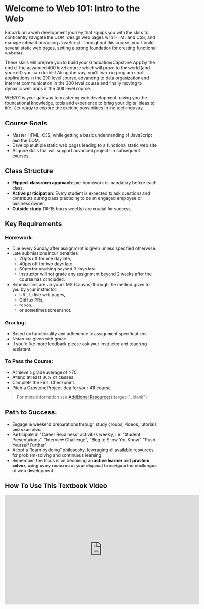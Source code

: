# Welcome to Web 101: Intro to the Web

Embark on a web development journey that equips you with the skills to confidently navigate the DOM, design web pages with HTML and CSS, and manage interactions using JavaScript. Throughout this course, you'll build several static web pages, setting a strong foundation for creating functional websites.

These skills will prepare you to build your Graduation/Capstone App by the end of the advanced 400 level course which will prove to the world (and yourself) you can do this! Along the way, you'll learn to program small applications in the 200 level course, advancing to data organization and internet communication in the 300 level course and finally moving to dynamic web apps in the 400 level course.

WEB101 is your gateway to mastering web development, giving you the foundational knowledge, tools and experience to bring your digital ideas to life. Get ready to explore the exciting possibilities in the tech industry.

## Course Goals

- Master HTML, CSS, while getting a basic understanding of JavaScript and the DOM.
- Develop multiple static web pages leading to a functional static web site.
- Acquire skills that will support advanced projects in subsequent courses.

## Class Structure

* **Flipped-classroom approach**: pre-homework is mandatory before each class.
* **Active participation**: Every student is expected to ask questions and contribute during class practicing to be an engaged employee or business owner.
* **Outside study** (10-15 hours weekly) are crucial for success.

## Key Requirements

### Homework:

- Due every Sunday after assignment is given unless specified otherwise.
- Late submissions incur penalties:
  * 20pts off for one day late,
  * 40pts off for two days late,
  * 50pts for anything beyond 3 days late.
  * Instructor will not grade any assignment beyond 2 weeks after the course has concluded.
- Submissions are via your LMS (Canvas) through the method given to you by your instructor:
  * URL to live web pages, 
  * GitHub PRs, 
  * repos, 
  * or sometimes screenshot.

### Grading:

- Based on functionality and adherence to assignment specifications.
- Notes are given with grade.
- If you'd like more feedback please ask your instructor and teaching assistant.

### To Pass the Course:

- Achieve a grade average of >70.
- Attend at least 80% of classes.
- Complete the Final Checkpoint.
- Pitch a Capstone Project idea for your 411 course.

> For more information see [Additional Resources](additionalResources/graduationPrerequisites.md){:target="_blank"}

## Path to Success:

* Engage in weekend preparations through study groups, videos, tutorials, and examples.
* Participate in "Career Readiness" activities weekly, i.e. "Student Presentations", "Interview Challenge", "Blog to Show You Know", "Push Yourself Further".
* Adopt a "learn by doing" philosophy, leveraging all available resources for problem-solving and continuous learning.
* Remember, the focus is on becoming an **active learner** and **problem solver**, using every resource at your disposal to navigate the challenges of web development.


## How To Use This Textbook Video

<iframe src="https://player.vimeo.com/video/303113203" width="640" height="360" frameborder="0" webkitallowfullscreen mozallowfullscreen allowfullscreen></iframe>


<!-- 
## Student Feedback

<iframe src="https://docs.google.com/forms/d/e/1FAIpQLSd85nNCk_MdnaXCsX7fWl3vYgcqvozzlK2cKq26d2g67Zh8Kg/viewform?embedded=true" width="640" height="500" frameborder="0" marginheight="0" marginwidth="0">Loading…</iframe>

This ebook is created with Material-Mkdocs - https://github.com/squidfunk/mkdocs-material but below are quick references on how to create specific features:

**HOW TO MAKE A CODE FENCE:
```javascript

```

**HOW TO MAKE A TABLE:
| Method      | Description                          |
| ----------- | ------------------------------------ |
| `GET`       | Fetch resource                       |
| `PUT`       | Update resource |
| `DELETE`    | Delete resource |

**HOW TO CREATE A LINK:
- [ ] [LINK DESCRIPTION](<URL>){:target="_blank"}

**HOW TO DISPLAY AN IMAGE:
- [ ] ![<IMAGE-DESCRIPTION](./../images/<IMAGE-FILE-NAME>.png)

**HOW TO MAKE LINE NUMBERS:
    `line numbers`
: line 1
: line 2

**HOW TO MAKE KEYBOARD KEYS:
++slash++
https://facelessuser.github.io/pymdown-extensions/extensions/keys/

**HOW TO MAKE AN ORDER LIST:
1. something...
1. something else...
1. something more...

**HOW TO MAKE AN UNORDERED LIST:
- something...
- something else...
- something more...

**HOW TO MAKE AN CHECKBOX LIST:
- [ ] something...
- [ ] something else...
- [ ] something more...

**HOW TO MAKE AN INDENTED NOTE:

  > NOTE: This is a note that will be highlighted and indented.

**HOW TO COPY A LESSON TEMPLATE ON THE CLI:
cp workspace/resources/templateFile.md docs/module-

**HOW TO SET THE WIDTH OF VIDEOS:
! height/width = 1.777 ---- width="655" height="368"

**HOW TO MAKE CODE FENCES/IMAGES WITH TABS:
=== "Javascript"

    ```javascript
      .
    ```

=== "Python"

  ```python
    .
  ```

=== "Example"
    ```console
      .
    ```

=== "Instructions"
    ```markdown
      .
    ```

=== "Result"
    ![PIC](./../images/pic.png)
-->